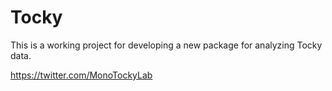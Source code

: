 # Tocky

This is a working project for developing a new package for analyzing Tocky data.

https://twitter.com/MonoTockyLab

